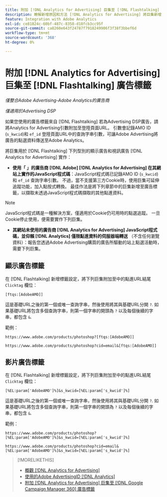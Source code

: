 ```yaml
---
title: 附加 [!DNL Analytics for Advertising] 巨集至 [!DNL Flashtalking] 廣告標籤
description: 瞭解新增原因和方法 [!DNL Analytics for Advertising] 將巨集新增至 [!DNL Flashtalking] 廣告標籤
feature: Integration with Adobe Analytics
exl-id: ce81824c-60bf-487c-8358-d18fcb3cc95f
source-git-commit: ca8260e643f24787f7918249906f3f38f3bbef6d
workflow-type: tm+mt
source-wordcount: '368'
ht-degree: 0%

---
```


# 附加 [!DNL Analytics for Advertising] 巨集至 [!DNL Flashtalking] 廣告標籤

*僅整合Adobe Advertising-Adobe Analytics的廣告商*

*僅適用於Advertising DSP*

如果您使用的廣告標籤來自 [!DNL Flashtalking] 若為Advertising DSP廣告，請將Analytics for Advertising引數附加至登陸頁面URL。 引數會記錄AMO ID (`s_kwcid`)和 `ef_id` 登陸頁面URL中的查詢字串引數，可讓Adobe Advertising將廣告的點選資料傳送至Adobe Analytics。

將巨集用於 [!DNL Flashtalking] 下列型別的顯示廣告和視訊廣告 [!DNL Analytics for Advertising] 實作：

* **使用「 」的廣告商 [!DNL Adobe] [!DNL Analytics for Advertising] 在其網站上實作的JavaScript程式碼**：JavaScript程式碼已記錄AMO ID (`s_kwcid`)和 `ef_id` 查詢字串引數。 不過，當不支援第三方Cookie時，使用巨集可延伸追蹤功能，加入點按式轉換。 最佳作法是將下列章節中的巨集新增至廣告標籤，以擷取未透過JavaScript程式碼擷取的其他點進資料。

>[!NOTE]
>
>JavaScript程式碼是一種解決方案，僅適用於Cookie仍可用時的點選追蹤。 一旦Cookie停止使用，便需要實作下列巨集。

* **其網站未使用的廣告商 [!DNL Analytics for Advertising] JavaScript程式碼，並仰賴 [!DNL Analytics] 僅限點進資料的伺服器端轉送** （不含任何瀏覽資料）：報告您透過Adobe Advertising購買的廣告所驅動的站上點選活動時，需要下列巨集。

## 顯示廣告標籤

在 [!DNL Flashtalking] 新增標籤設定，將下列巨集附加至中的點進URL結尾 `Clicktag` 欄位：

```
[ftqs:[AdobeAMO]]
```

這是基礎URL之後的第一個或唯一查詢字串，然後使用將其與基礎URL分開 `?`. 如果基礎URL將包含多個查詢字串，則第一個字串的開頭為 `?` 以及每個後續的字串，都包含 `&`.

範例：

`https://www.adobe.com/products/photoshop?[ftqs:[AdobeAMO]]`

`https://www.adobe.com/products/photoshop?cid=email&[ftqs:[AdobeAMO]]`

## 影片廣告標籤

在 [!DNL Flashtalking] 新增標籤設定，將下列巨集附加至中的點進URL結尾 `Clicktag` 欄位：

```
[%EL:param['AdobeAMO']%]&s_kwcid=[%EL:param['s_kwcid']%]
```

這是基礎URL之後的第一個或唯一查詢字串，然後使用將其與基礎URL分開 `?`. 如果基礎URL將包含多個查詢字串，則第一個字串的開頭為 `?` 以及每個後續的字串，都包含 `&`.

範例：

`https://www.adobe.com/products/photoshop?[%EL:param['AdobeAMO']%]&s_kwcid=[%EL:param['s_kwcid']%]`

`https://www.adobe.com/products/photoshop?cid=email&[%EL:param['AdobeAMO']%]&s_kwcid=[%EL:param['s_kwcid']%]`

>[!MORELIKETHIS]
>
>* [概觀 [!DNL Analytics for Advertising]](overview.md)
>* [使用的Adobe AdvertisingID [!DNL Analytics]](/help/integrations/analytics/ids.md)
>* [附加 [!DNL Analytics for Advertising] 巨集至 [!DNL Google Campaign Manager 360] 廣告標籤](/help/integrations/analytics/macros-google-campaign-manager.md)
